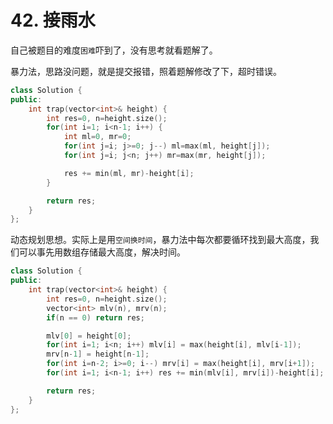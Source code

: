 # 42. 接雨水
自己被题目的难度`困难`吓到了，没有思考就看题解了。

暴力法，思路没问题，就是提交报错，照着题解修改了下，超时错误。
```cpp
class Solution {
public:
    int trap(vector<int>& height) {
        int res=0, n=height.size();
        for(int i=1; i<n-1; i++) {
            int ml=0, mr=0;
            for(int j=i; j>=0; j--) ml=max(ml, height[j]);
            for(int j=i; j<n; j++) mr=max(mr, height[j]);

            res += min(ml, mr)-height[i];
        }

        return res;
    }
};
```

动态规划思想。实际上是用`空间换时间`，暴力法中每次都要循环找到最大高度，我们可以事先用数组存储最大高度，解决时间。
```cpp
class Solution {
public:
    int trap(vector<int>& height) {
        int res=0, n=height.size();
        vector<int> mlv(n), mrv(n);
        if(n == 0) return res;

        mlv[0] = height[0];
        for(int i=1; i<n; i++) mlv[i] = max(height[i], mlv[i-1]);
        mrv[n-1] = height[n-1];
        for(int i=n-2; i>=0; i--) mrv[i] = max(height[i], mrv[i+1]);
        for(int i=1; i<n-1; i++) res += min(mlv[i], mrv[i])-height[i];

        return res;
    }
};
```
